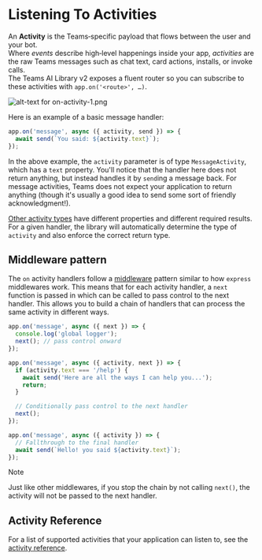 # Listening To Activities

An **Activity** is the Teams‑specific payload that flows between the user and your bot.  
Where _events_ describe high‑level happenings inside your app, _activities_ are the raw Teams messages such as chat text, card actions, installs, or invoke calls.  
The Teams AI Library v2 exposes a fluent router so you can subscribe to these activities with `app.on('<route>', …)`.

![alt-text for on-activity-1.png](~/assets/diagrams/on-activity-1.png)

Here is an example of a basic message handler:

<!-- langtabs-start -->
```typescript
app.on('message', async ({ activity, send }) => {
  await send(`You said: ${activity.text}`);
});
```
<!-- langtabs-end -->

In the above example, the `activity` parameter is of type `MessageActivity`, which has a `text` property. You'll notice that the handler here does not return anything, but instead handles it by `send`ing a message back. For message activities, Teams does not expect your application to return anything (though it's usually a good idea to send some sort of friendly acknowledgment!).

[Other activity types](./activity-ref.md) have different properties and different required results. For a given handler, the library will automatically determine the type of `activity` and also enforce the correct return type. 

## Middleware pattern

The `on` activity handlers follow a [middleware](https://www.patterns.dev/vanilla/mediator-pattern/) pattern similar to how `express` middlewares work. This means that for each activity handler, a `next` function is passed in which can be called to pass control to the next handler. This allows you to build a chain of handlers that can process the same activity in different ways.

<!-- langtabs-start -->
```typescript
app.on('message', async ({ next }) => {
  console.log('global logger');
  next(); // pass control onward
});
```
<!-- langtabs-end -->

<!-- langtabs-start -->
```typescript
app.on('message', async ({ activity, next }) => {
  if (activity.text === '/help') {
    await send('Here are all the ways I can help you...');
    return;
  }

  // Conditionally pass control to the next handler
  next();
});
```
<!-- langtabs-end -->

<!-- langtabs-start -->
```typescript
app.on('message', async ({ activity }) => {
  // Fallthrough to the final handler
  await send(`Hello! you said ${activity.text}`);
});
```
<!-- langtabs-end -->

> [!NOTE]
> Just like other middlewares, if you stop the chain by not calling `next()`, the activity will not be passed to the next handler.

## Activity Reference

For a list of supported activities that your application can listen to, see the [activity reference](./activity-ref.md).